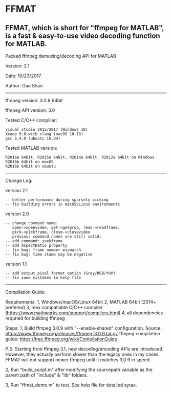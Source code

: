 # FFMAT
FFMAT, which is short for "ffmpeg for MATLAB", is a fast &amp; easy-to-use video decoding function for MATLAB.
----------------------------------------------------------------------------

Packed ffmpeg demuxing/decoding API for MATLAB

Version: 2.1

Date: 10/23/2017

Author: Gao Shan

----------------------------------------------------------------------------
ffmpeg version: 3.0.9 64bit

ffmpeg API version: 3.0

Tested C/C++ compliler: 
    
    visual studio 2015/2017 (Windows 10)
    Xcode 9.0 with clang (macOS 10.13)
    gcc 5.4.0 (ubuntu 16.04)
Tested MATLAB version: 
    
    R2016a 64bit, R2015a 64bit, R2014a 64bit, R2012a 64bit on Windows
    R2016b 64bit on macOS
    R2016b 64bit on ubuntu
    
----------------------------------------------------------------------------
Change Log:

version 2.1

	-- better performance during sparsely picking
	-- fix building errors in macOS/Linux environments

version 2.0

	-- change command name:
	   open->openvideo, get->getprop, read->readframe, 
	   pick->pickframe, close->closevideo
	   previous command names are still valid.
	-- add command: seekframe
	-- add AspectRatio property
	-- fix bug: frame number mismatch
	-- fix bug: time stamp may be negative

version 1.1

	-- add output pixel format option (Gray/RGB/YUV)
	-- fix some mistakes in help file

----------------------------------------------------------------------------
Compilation Guide:

Requirements:
1, Windows/macOS/Linux 64bit
2, MATLAB 64bit (2014+ prefered)
3, mex compatiable C/C++ compiler (https://www.mathworks.com/support/compilers.html)
4, all dependencies requried for building ffmpeg

Steps:
1, Build ffmpeg 3.0.9 with "--enable-shared" configuration.
   Source:
   https://www.ffmpeg.org/releases/ffmpeg-3.0.9.tar.gz
   ffmpeg compilation guide: 
   https://trac.ffmpeg.org/wiki/CompilationGuide
   
   P.S.
   Starting from ffmpeg 3.1, new decoding/encoding APIs are introduced. 
   However, they actually perform slower than the legacy ones in my cases.
   FFMAT will not support newer ffmpeg until it matches 3.0.9 in speed.

2, Run "build_script.m" after modifying the sourcepath variable as the parent 
   path of "include" & "lib" folders.
   
3, Run "ffmat_demo.m" to test. See help file for detailed sytax.
